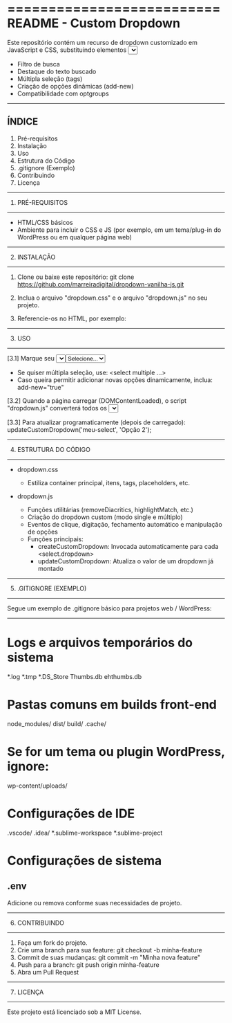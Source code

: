 ==========================
 README - Custom Dropdown
==========================

Este repositório contém um recurso de dropdown customizado em JavaScript e CSS, substituindo elementos <select> nativos com:
- Filtro de busca
- Destaque do texto buscado
- Múltipla seleção (tags)
- Criação de opções dinâmicas (add-new)
- Compatibilidade com optgroups

--------------------
  ÍNDICE
--------------------
1. Pré-requisitos
2. Instalação
3. Uso
4. Estrutura do Código
5. .gitignore (Exemplo)
6. Contribuindo
7. Licença

--------------------------------
 1. PRÉ-REQUISITOS
--------------------------------
- HTML/CSS básicos
- Ambiente para incluir o CSS e JS (por exemplo, em um tema/plug-in do WordPress ou em qualquer página web)

--------------------------------
 2. INSTALAÇÃO
--------------------------------
1) Clone ou baixe este repositório:
   git clone https://github.com/marreiradigital/dropdown-vanilha-js.git

2) Inclua o arquivo "dropdown.css" e o arquivo "dropdown.js" no seu projeto.

3) Referencie-os no HTML, por exemplo:
   <link rel="stylesheet" href="seu-caminho/dropdown.css">
   <script src="seu-caminho/dropdown.js"></script>

--------------------------------
 3. USO
--------------------------------
[3.1] Marque seu <select> com a classe "dropdown":
   <select id="meu-select" class="dropdown" data-valor="Opção Pré-Selecionada">
       <option value="">Selecione...</option>
       <option value="Opção 1">Opção 1</option>
       <option value="Opção 2">Opção 2</option>
   </select>

 - Se quiser múltipla seleção, use: 
   <select multiple ...>
 - Caso queira permitir adicionar novas opções dinamicamente, inclua:
   add-new="true"

[3.2] Quando a página carregar (DOMContentLoaded), o script "dropdown.js" converterá todos os <select class="dropdown">.

[3.3] Para atualizar programaticamente (depois de carregado):
   updateCustomDropdown('meu-select', 'Opção 2');
   
--------------------------------
 4. ESTRUTURA DO CÓDIGO
--------------------------------
- dropdown.css
  * Estiliza container principal, itens, tags, placeholders, etc.

- dropdown.js
  * Funções utilitárias (removeDiacritics, highlightMatch, etc.)
  * Criação do dropdown custom (modo single e múltiplo)
  * Eventos de clique, digitação, fechamento automático e manipulação de opções
  * Funções principais:
    - createCustomDropdown: Invocada automaticamente para cada <select.dropdown>
    - updateCustomDropdown: Atualiza o valor de um dropdown já montado

--------------------------------
 5. .GITIGNORE (EXEMPLO)
--------------------------------
Segue um exemplo de .gitignore básico para projetos web / WordPress:

----------------------------------------
# Logs e arquivos temporários do sistema
*.log
*.tmp
*.DS_Store
Thumbs.db
ehthumbs.db

# Pastas comuns em builds front-end
node_modules/
dist/
build/
.cache/

# Se for um tema ou plugin WordPress, ignore:
wp-content/uploads/

# Configurações de IDE
.vscode/
.idea/
*.sublime-workspace
*.sublime-project

# Configurações de sistema
.env
----------------------------------------

Adicione ou remova conforme suas necessidades de projeto.

--------------------------------
 6. CONTRIBUINDO
--------------------------------
1) Faça um fork do projeto.
2) Crie uma branch para sua feature:
   git checkout -b minha-feature
3) Commit de suas mudanças:
   git commit -m "Minha nova feature"
4) Push para a branch:
   git push origin minha-feature
5) Abra um Pull Request

--------------------------------
 7. LICENÇA
--------------------------------
Este projeto está licenciado sob a MIT License.
